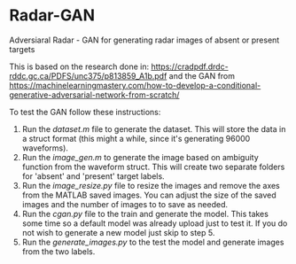 # Radar-GAN
Adversiaral Radar -  GAN for generating radar images of absent or present targets

This is based on the research done in: https://cradpdf.drdc-rddc.gc.ca/PDFS/unc375/p813859_A1b.pdf
and the GAN from https://machinelearningmastery.com/how-to-develop-a-conditional-generative-adversarial-network-from-scratch/

To test the GAN follow these instructions:

1. Run the *dataset.m* file to generate the dataset. This will store the data in a struct format (this might a while, since it's generating 96000 waveforms).
2. Run the *image_gen.m* to generate the image based on ambiguity function from the waveform struct. This will create two separate folders for 'absent' and 'present' target labels.
3. Run the *image_resize.py* file to resize the images and remove the axes from the MATLAB saved images. You can adjust the size of the saved images and the number of images to to save as needed.
4. Run the *cgan.py* file to the train and generate the model. This takes some time so a default model was already upload just to test it. If you do not wish to generate a new model just skip to step 5. 
5. Run the *generate_images.py* to the test the model and generate images from the two labels.
